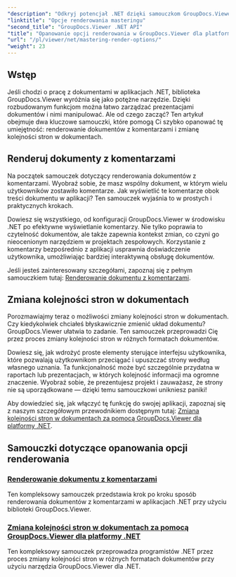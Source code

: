 ```yaml
---
"description": "Odkryj potencjał .NET dzięki samouczkom GroupDocs.Viewer. Naucz się renderować dokumenty, zarządzać komentarzami i bezproblemowo zmieniać kolejność stron."
"linktitle": "Opcje renderowania masteringu"
"second_title": "GroupDocs.Viewer .NET API"
"title": "Opanowanie opcji renderowania w GroupDocs.Viewer dla platformy .NET"
"url": "/pl/viewer/net/mastering-render-options/"
"weight": 23
---
```


## Wstęp

Jeśli chodzi o pracę z dokumentami w aplikacjach .NET, biblioteka GroupDocs.Viewer wyróżnia się jako potężne narzędzie. Dzięki rozbudowanym funkcjom można łatwo zarządzać prezentacjami dokumentów i nimi manipulować. Ale od czego zacząć? Ten artykuł obejmuje dwa kluczowe samouczki, które pomogą Ci szybko opanować tę umiejętność: renderowanie dokumentów z komentarzami i zmianę kolejności stron w dokumentach.

## Renderuj dokumenty z komentarzami

Na początek samouczek dotyczący renderowania dokumentów z komentarzami. Wyobraź sobie, że masz wspólny dokument, w którym wielu użytkowników zostawiło komentarze. Jak wyświetlić te komentarze obok treści dokumentu w aplikacji? Ten samouczek wyjaśnia to w prostych i praktycznych krokach.

Dowiesz się wszystkiego, od konfiguracji GroupDocs.Viewer w środowisku .NET po efektywne wyświetlanie komentarzy. Nie tylko poprawia to czytelność dokumentów, ale także zapewnia kontekst zmian, co czyni go nieocenionym narzędziem w projektach zespołowych. Korzystanie z komentarzy bezpośrednio z aplikacji usprawnia doświadczenie użytkownika, umożliwiając bardziej interaktywną obsługę dokumentów.

Jeśli jesteś zainteresowany szczegółami, zapoznaj się z pełnym samouczkiem tutaj: [Renderowanie dokumentu z komentarzami](./rendering-document-comments/).

## Zmiana kolejności stron w dokumentach

Porozmawiajmy teraz o możliwości zmiany kolejności stron w dokumentach. Czy kiedykolwiek chciałeś błyskawicznie zmienić układ dokumentu? GroupDocs.Viewer ułatwia to zadanie. Ten samouczek przeprowadzi Cię przez proces zmiany kolejności stron w różnych formatach dokumentów.

Dowiesz się, jak wdrożyć proste elementy sterujące interfejsu użytkownika, które pozwalają użytkownikom przeciągać i upuszczać strony według własnego uznania. Ta funkcjonalność może być szczególnie przydatna w raportach lub prezentacjach, w których kolejność informacji ma ogromne znaczenie. Wyobraź sobie, że prezentujesz projekt i zauważasz, że strony nie są uporządkowane — dzięki temu samouczkowi unikniesz paniki!

Aby dowiedzieć się, jak włączyć tę funkcję do swojej aplikacji, zapoznaj się z naszym szczegółowym przewodnikiem dostępnym tutaj: [Zmiana kolejności stron w dokumentach za pomocą GroupDocs.Viewer dla platformy .NET](./reordering-pages-in-document/).

## Samouczki dotyczące opanowania opcji renderowania
### [Renderowanie dokumentu z komentarzami](./rendering-document-comments/)
Ten kompleksowy samouczek przedstawia krok po kroku sposób renderowania dokumentów z komentarzami w aplikacjach .NET przy użyciu biblioteki GroupDocs.Viewer.
### [Zmiana kolejności stron w dokumentach za pomocą GroupDocs.Viewer dla platformy .NET](./reordering-pages-in-document/)
Ten kompleksowy samouczek przeprowadza programistów .NET przez proces zmiany kolejności stron w różnych formatach dokumentów przy użyciu narzędzia GroupDocs.Viewer dla .NET.